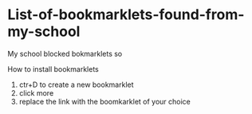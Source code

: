 # List-of-bookmarklets-found-from-my-school
My school blocked bokmarklets so


How to install bookmarklets
1. ctr+D to create a new bookmarklet
2. click more
3. replace the link with the boomkarklet of your choice
